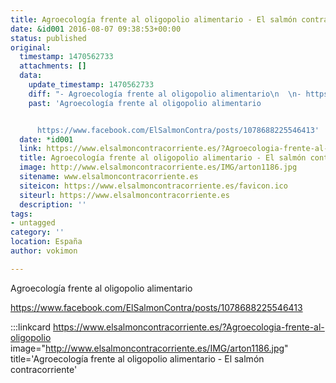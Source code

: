 ```yaml
---
title: Agroecología frente al oligopolio alimentario - El salmón contracorriente
date: &id001 2016-08-07 09:38:53+00:00
status: published
original:
  timestamp: 1470562733
  attachments: []
  data:
    update_timestamp: 1470562733
    diff: "- Agroecología frente al oligopolio alimentario\n  \n- https://www.facebook.com/ElSalmonContra/posts/1078688225546413"
    past: 'Agroecología frente al oligopolio alimentario


      https://www.facebook.com/ElSalmonContra/posts/1078688225546413'
  date: *id001
  link: https://www.elsalmoncontracorriente.es/?Agroecologia-frente-al-oligopolio
  title: Agroecología frente al oligopolio alimentario - El salmón contracorriente
  image: http://www.elsalmoncontracorriente.es/IMG/arton1186.jpg
  sitename: www.elsalmoncontracorriente.es
  siteicon: https://www.elsalmoncontracorriente.es/favicon.ico
  siteurl: https://www.elsalmoncontracorriente.es
  description: ''
tags:
- untagged
category: ''
location: España
author: vokimon

---
```

Agroecología frente al oligopolio alimentario

https://www.facebook.com/ElSalmonContra/posts/1078688225546413

:::linkcard https://www.elsalmoncontracorriente.es/?Agroecologia-frente-al-oligopolio image="http://www.elsalmoncontracorriente.es/IMG/arton1186.jpg" title='Agroecología frente al oligopolio alimentario - El salmón contracorriente'


